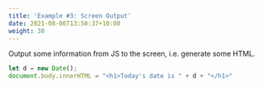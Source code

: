 ```yaml
---
title: 'Example #3: Screen Output'
date: 2021-08-06T13:50:37+10:00
weight: 30
---
```


Output some information from JS to the screen, i.e. generate some HTML.

<!--more-->

```js
let d = new Date();
document.body.innerHTML = "<h1>Today's date is " + d + "</h1>"
```
